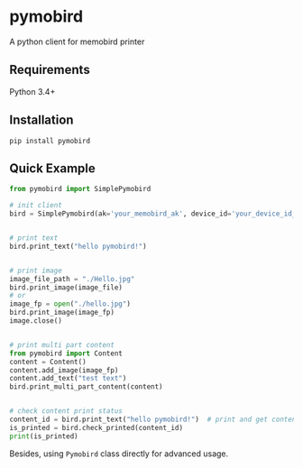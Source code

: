 # pymobird
A python client for memobird printer

## Requirements
Python 3.4+
## Installation

```
pip install pymobird
```


## Quick Example

```python
from pymobird import SimplePymobird

# init client
bird = SimplePymobird(ak='your_memobird_ak', device_id='your_device_id_by_press_twice')


# print text
bird.print_text("hello pymobird!")


# print image
image_file_path = "./Hello.jpg"
bird.print_image(image_file)
# or
image_fp = open("./hello.jpg")
bird.print_image(image_fp)
image.close()


# print multi part content
from pymobird import Content
content = Content()
content.add_image(image_fp)
content.add_text("test text")
bird.print_multi_part_content(content)


# check content print status
content_id = bird.print_text("hello pymobird!")  # print and get content_id
is_printed = bird.check_printed(content_id)  
print(is_printed)

```
Besides, using ```Pymobird``` class directly for advanced usage. 
